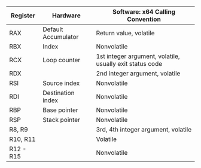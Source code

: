 | Register  | Hardware            | Software: x64 Calling Convention                         |
| --------- | ------------------- | -------------------------------------------------------- |
| RAX       | Default Accumulator | Return value, volatile                                   |
| RBX       | Index               | Nonvolatile                                              |
| RCX       | Loop counter        | 1st integer argument, volatile, usually exit status code |
| RDX       |                     | 2nd integer argument, volatile                           |
| RSI       | Source index        | Nonvolatile                                              |
| RDI       | Destination index   | Nonvolatile                                              |
| RBP       | Base pointer        | Nonvolatile                                              |
| RSP       | Stack pointer       | Nonvolatile                                              |
| R8, R9    |                     | 3rd, 4th integer argument, volatile                      |
| R10, R11  |                     | Volatile                                                 |
| R12 - R15 |                     | Nonvolatile                                              |

